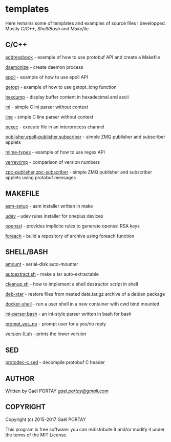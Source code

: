 # templates

Here remains some of templates and examples of source files I developped.
Mostly *C/C++*, *Shell/Bash* and *Makefile*.

## C/C++

[addressbook](c++/protobuf/README.md) - example of how to use protobuf API and
create a Makefile

[daemonize](c/daemonize/README.md) - create daemon process

[epoll](c/epoll/README.md) - example of how to use epoll API

[getopt](c/getopt/README.md) - example of how to use getopt\_long function

[hexdump](c/hexdump/README.md) - display buffer content in hexadecimal and
ascii

[ini](c/parser/ini/README.md) - simple C ini parser without context

[line](c/parser/line/README.md) - simple C line parser without context

[pexec](c/pipe/README.md) - execute file in an interprocess channel

[publisher,epoll-publisher,subscriber](c/zmq/README.md) - simple ZMQ publisher
and subscriber applets

[mime-types](c/regex/README.md) - example of how to use regex API

[verrevcmp](pkg/version-lt/README.md) - comparison of version numbers

[zpc-publisher,zpc-subscriber](c/zmq+protobuf/README.md) - simple ZMQ publisher
and subscriber applets using protobuf messages

## MAKEFILE

[asm-setup](android/asm) - asm installer written in make

[udev](android/udev) - udev rules installer for oneplus devices

[openssl](openssl/genkeys/README.md) - provides implicite rules to generate
openssl RSA keys

[foreach](makefile/foreach/README.md) - build a repository of archive using
foreach function

## SHELL/BASH

[amount](shell/amount/README.md) - serial-disk auto-mounter

[autoextract.sh](shell/autoextract/README.md) - make a tar auto-extractable

[cleanup.sh](shell/cleanup/README.md) - how to implement a shell destructor
script in shell

[deb-xtar](shell/deb/README.md) - restore files from nested data.tar.gz archive
of a debian package

[docker-shell](docker/shell/README.md) - run a user shell in a new container
with cwd bind mounted

[ini-parser.bash](bash/ini-parser/README.md) - an ini-style parser written in
bash for bash

[prompt_yes_no](shell/prompt/README.md) - prompt user for a yes/no reply

[version-lt.sh](pkg/version-lt/README.md) - prints the lower version

## SED

[protodec-c.sed](sed/protodec-c/README.md) - decompile protobuf C header

## AUTHOR

Written by Gaël PORTAY *gael.portay@gmail.com*

## COPYRIGHT

Copyright (c) 2015-2017 Gaël PORTAY

This program is free software: you can redistribute it and/or modify it under
the terms of the MIT License.
